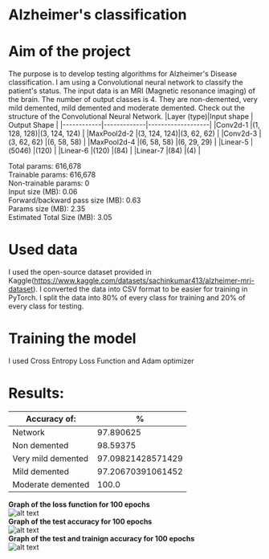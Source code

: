 # Alzheimer's classification

# Aim of the project
The purpose is to develop testing algorithms for Alzheimer's Disease classification. I am using a Convolutional neural network to classify the patient's status. The input data is an MRI (Magnetic resonance imaging) of the brain. The number of output classes is 4. They are non-demented, very mild demented, mild demented and moderate demented. Check out the structure of the Convolutional Neural Network.
|Layer (type)|Input shape  | Output Shape      |
|------------|-------------|-------------------|
|Conv2d-1    |(1, 128, 128)|(3, 124, 124)      |
|MaxPool2d-2 |(3, 124, 124)|(3, 62, 62)        |
|Conv2d-3    |(3, 62, 62)  |(6, 58, 58)        |
|MaxPool2d-4 |(6, 58, 58)  |(6, 29, 29)        |
|Linear-5    |(5046)       |(120)              |
|Linear-6    |(120)        |(84)               |
|Linear-7    |(84)         |(4)                |

Total params: 616,678 <br/>
Trainable params: 616,678 <br/>
Non-trainable params: 0 <br/>
Input size (MB): 0.06 <br/>
Forward/backward pass size (MB): 0.63 <br/>
Params size (MB): 2.35 <br/>
Estimated Total Size (MB): 3.05 <br/>

# Used data
I used the open-source dataset provided in Kaggle(https://www.kaggle.com/datasets/sachinkumar413/alzheimer-mri-dataset). I converted the data into CSV format to be easier for training in PyTorch. I split the data into 80% of every class for training and 20% of every class for testing.

# Training the model
I used Cross Entropy Loss Function and Adam optimizer
# Results:
|Accuracy of:      |%                |
|------------------|-----------------|
|Network           |97.890625        |
|Non demented      |98.59375         |
|Very mild demented|97.09821428571429|
|Mild demented     |97.20670391061452|
|Moderate demented |100.0            |

**Graph of the loss function for 100 epochs**<br/>
![alt text](https://github.com/delyanbg05/AlzhimerClassification/blob/master/results/loss.png?raw=true)<br/>
**Graph of the test accuracy for 100 epochs**<br/>
![alt text](https://github.com/delyanbg05/AlzhimerClassification/blob/master/results/acc.png?raw=true)<br/>
**Graph of the test and trainign accuracy for 100 epochs**<br/>
![alt text](https://github.com/delyanbg05/AlzhimerClassification/blob/master/results/acc_cmp.png?raw=true)
